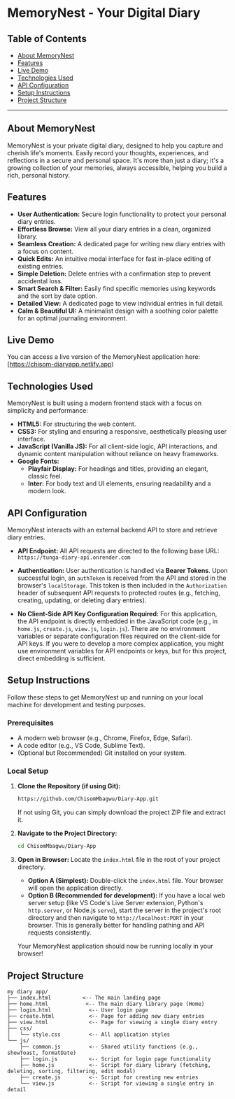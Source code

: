 # MemoryNest - Your Digital Diary

## Table of Contents

- [About MemoryNest](#about-memorynest)
- [Features](#features)
- [Live Demo](#live-demo)
- [Technologies Used](#technologies-used)
- [API Configuration](#api-configuration)
- [Setup Instructions](#setup-instructions)
- [Project Structure](#project-structure)
---

## About MemoryNest

MemoryNest is your private digital diary, designed to help you capture and cherish life's moments. Easily record your thoughts, experiences, and reflections in a secure and personal space. It's more than just a diary; it's a growing collection of your memories, always accessible, helping you build a rich, personal history.

## Features

* **User Authentication:** Secure login functionality to protect your personal diary entries.
* **Effortless Browse:** View all your diary entries in a clean, organized library.
* **Seamless Creation:** A dedicated page for writing new diary entries with a focus on content.
* **Quick Edits:** An intuitive modal interface for fast in-place editing of existing entries.
* **Simple Deletion:** Delete entries with a confirmation step to prevent accidental loss.
* **Smart Search & Filter:** Easily find specific memories using keywords and the sort by date option.
* **Detailed View:** A dedicated page to view individual entries in full detail.
* **Calm & Beautiful UI:** A minimalist design with a soothing color palette for an optimal journaling environment.

## Live Demo

You can access a live version of the MemoryNest application here:
[https://chisom-diaryapp.netlify.app)

## Technologies Used

MemoryNest is built using a modern frontend stack with a focus on simplicity and performance:

* **HTML5:** For structuring the web content.
* **CSS3:** For styling and ensuring a responsive, aesthetically pleasing user interface.
* **JavaScript (Vanilla JS):** For all client-side logic, API interactions, and dynamic content manipulation without reliance on heavy frameworks.
* **Google Fonts:**
    * **Playfair Display:** For headings and titles, providing an elegant, classic feel.
    * **Inter:** For body text and UI elements, ensuring readability and a modern look.

## API Configuration

MemoryNest interacts with an external backend API to store and retrieve diary entries.

* **API Endpoint:**
    All API requests are directed to the following base URL:
    `https://tunga-diary-api.onrender.com`

* **Authentication:**
    User authentication is handled via **Bearer Tokens**. Upon successful login, an `authToken` is received from the API and stored in the browser's `localStorage`. This token is then included in the `Authorization` header of subsequent API requests to protected routes (e.g., fetching, creating, updating, or deleting diary entries).

* **No Client-Side API Key Configuration Required:**
    For this application, the API endpoint is directly embedded in the JavaScript code (e.g., in `home.js`, `create.js`, `view.js`, `login.js`). There are no environment variables or separate configuration files required on the client-side for API keys. If you were to develop a more complex application, you might use environment variables for API endpoints or keys, but for this project, direct embedding is sufficient.

## Setup Instructions

Follow these steps to get MemoryNest up and running on your local machine for development and testing purposes.

### Prerequisites

* A modern web browser (e.g., Chrome, Firefox, Edge, Safari).
* A code editor (e.g., VS Code, Sublime Text).
* (Optional but Recommended) Git installed on your system.

### Local Setup

1.  **Clone the Repository (if using Git):**
    ```bash
    https://github.com/ChisomMbagwu/Diary-App.git
    ```
    If not using Git, you can simply download the project ZIP file and extract it.

2.  **Navigate to the Project Directory:**
    ```bash
    cd ChisomMbagwu/Diary-App
    ```

3.  **Open in Browser:**
    Locate the `index.html` file in the root of your project directory.
    * **Option A (Simplest):** Double-click the `index.html` file. Your browser will open the application directly.
    * **Option B (Recommended for development):** If you have a local web server setup (like VS Code's Live Server extension, Python's `http.server`, or Node.js `serve`), start the server in the project's root directory and then navigate to `http://localhost:PORT` in your browser. This is generally better for handling pathing and API requests consistently.

    Your MemoryNest application should now be running locally in your browser!


## Project Structure

```
my diary app/
├── index.html          <-- The main landing page
├── home.html            <-- The main diary library page (Home)
├── login.html            <-- User login page
├── create.html           <-- Page for adding new diary entries
├── view.html             <-- Page for viewing a single diary entry
├── css/
│   └── style.css         <-- All application styles
└── js/
    ├── common.js         <-- Shared utility functions (e.g., showToast, formatDate)
    ├── login.js          <-- Script for login page functionality
    ├── home.js           <-- Script for diary library (fetching, deleting, sorting, filtering, edit modal)
    ├── create.js         <-- Script for creating new entries
    └── view.js           <-- Script for viewing a single entry in detail
```
